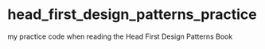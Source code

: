 # head_first_design_patterns_practice
my practice code when reading the Head First Design Patterns Book
